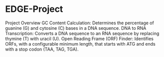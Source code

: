 # EDGE-Project
Project Overview
GC Content Calculation:
Determines the percentage of guanine (G) and cytosine (C) bases in a DNA sequence.
DNA to RNA Transcription:
Converts a DNA sequence to an RNA sequence by replacing thymine (T) with uracil (U).
Open Reading Frame (ORF) Finder:
Identifies ORFs, with a configurable minimum length, that starts with ATG and ends with a stop codon (TAA, TAG, TGA).
